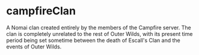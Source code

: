 # campfireClan
A Nomai clan created entirely by the members of the Campfire server. The clan is completely unrelated to the rest of Outer Wilds, with its present time period being set sometime between the death of Escall's Clan and the events of Outer Wilds.